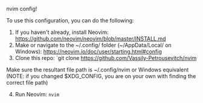 nvim config!

To use this configuration, you can do the following:
1. If you haven't already, install Neovim: https://github.com/neovim/neovim/blob/master/INSTALL.md
2. Make or navigate to the \~/.config/ folder (\~/AppData/Local/ on Windows): https://neovim.io/doc/user/starting.html#config
3. Clone this repo: `git clone https://github.com/Vassily-Petrousevitch/nvim

Make sure the resultant file path is ~/.config/nvim or Windows equivalent (NOTE: if you changed $XDG_CONFIG, you are on your own with finding the correct file path) 

4. Run Neovim: `nvim`

